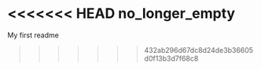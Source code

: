 <<<<<<< HEAD
no_longer_empty
=======
My first readme

>>>>>>> 432ab296d67dc8d24de3b36605d0f13b3d7f68c8

